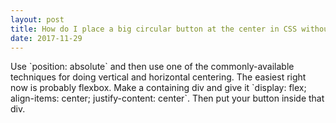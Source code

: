```yaml
---
layout: post
title: How do I place a big circular button at the center in CSS without affecting other items on the webpage?
date: 2017-11-29
---
```


<p>Use `position: absolute` and then use one of the commonly-available techniques for doing vertical and horizontal centering. The easiest right now is probably flexbox. Make a containing div and give it `display: flex; align-items: center; justify-content: center`. Then put your button inside that div.</p>
